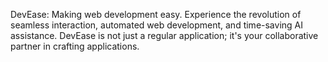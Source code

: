 DevEase: Making web development easy. Experience the revolution of seamless interaction, automated web development, and time-saving AI assistance. DevEase is not just a regular application; it's your collaborative partner in crafting applications.
